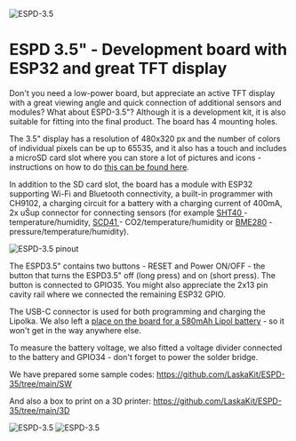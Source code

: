 ![ESPD-3.5](https://github.com/LaskaKit/ESPD-35/blob/main/img/003.jpg)

# ESPD 3.5" - Development board with ESP32 and great TFT display

Don't you need a low-power board, but appreciate an active TFT display with a great viewing angle and quick connection of additional sensors and modules? What about ESPD-3.5"? Although it is a development kit, it is also suitable for fitting into the final product. The board has 4 mounting holes.

The 3.5" display has a resolution of 480x320 px and the number of colors of individual pixels can be up to 65535, and it also has a touch and includes a microSD card slot where you can store a lot of pictures and icons - instructions on how to do [this can be found here](https://blog.laskakit.cz/jak-nahrat-fotku-ikonu-do-esp32-a-zobrazit-na-tft-displeji/).

In addition to the SD card slot, the board has a module with ESP32 supporting Wi-Fi and Bluetooth connectivity, a built-in programmer with CH9102, a charging circuit for a battery with a charging current of 400mA, 2x uŠup connector for connecting sensors (for example [SHT40 ](https://www.laskakit.cz/laskakit-sht40-senzor-teploty-a-vlhkosti-vzduchu/)- temperature/humidity, [SCD41 ](https://www.laskakit.cz/laskakit-scd41-senzor-co2--teploty-a-vlhkosti-vzduchu/)- CO2/temperature/humidity or [BME280](https://www.laskakit.cz/arduino-senzor-tlaku--teploty-a-vlhkosti-bme280/) - pressure/temperature/humidity).

![ESPD-3.5 pinout](https://github.com/LaskaKit/ESPD-35/blob/main/img/ESPD-3.5-pinout.jpg)

The ESPD3.5" contains two buttons - RESET and Power ON/OFF - the button that turns the ESPD3.5" off (long press) and on (short press). The button is connected to GPIO35. You might also appreciate the 2x13 pin cavity rail where we connected the remaining ESP32 GPIO.

The USB-C connector is used for both programming and charging the Lipolka. We also left a [place on the board for a 580mAh Lipol battery](https://www.laskakit.cz/geb-lipol-baterie-801454-580mah-3-7v-jst-ph-2-0/) - so it won't get in the way anywhere else.

To measure the battery voltage, we also fitted a voltage divider connected to the battery and GPIO34 - don't forget to power the solder bridge.

We have prepared some sample codes: https://github.com/LaskaKit/ESPD-35/tree/main/SW 

And also a box to print on a 3D printer: https://github.com/LaskaKit/ESPD-35/tree/main/3D

![ESPD-3.5](https://github.com/LaskaKit/ESPD-35/blob/main/img/001.jpg)
![ESPD-3.5](https://github.com/LaskaKit/ESPD-35/blob/main/img/002.jpg)
